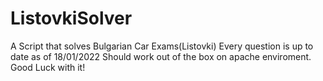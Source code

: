 # ListovkiSolver
A Script that solves Bulgarian Car Exams(Listovki)
Every question is up to date as of 18/01/2022
Should work out of the box on apache enviroment.
Good Luck with it!
